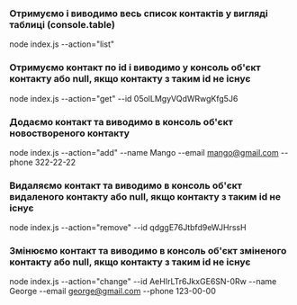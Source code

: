 ### Отримуємо і виводимо весь список контактів у вигляді таблиці (console.table)
node index.js --action="list"

### Отримуємо контакт по id і виводимо у консоль об'єкт контакту або null, якщо контакту з таким id не існує
node index.js --action="get" --id 05olLMgyVQdWRwgKfg5J6

### Додаємо контакт та виводимо в консоль об'єкт новоствореного контакту
node index.js --action="add" --name Mango --email mango@gmail.com --phone 322-22-22

### Видаляємо контакт та виводимо в консоль об'єкт видаленого контакту або null, якщо контакту з таким id не існує
node index.js --action="remove" --id qdggE76Jtbfd9eWJHrssH

### Змінюємо контакт та виводимо в консоль об'єкт зміненого контакту або null, якщо контакту з таким id не існує
node index.js --action="change" --id AeHIrLTr6JkxGE6SN-0Rw --name George --email george@gmail.com --phone 123-00-00
